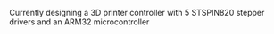 Currently designing a 3D printer controller with 5 STSPIN820 stepper drivers and an ARM32 microcontroller 
